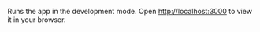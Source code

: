 
Runs the app in the development mode.
Open [http://localhost:3000](http://localhost:3000) to view it in your browser.




